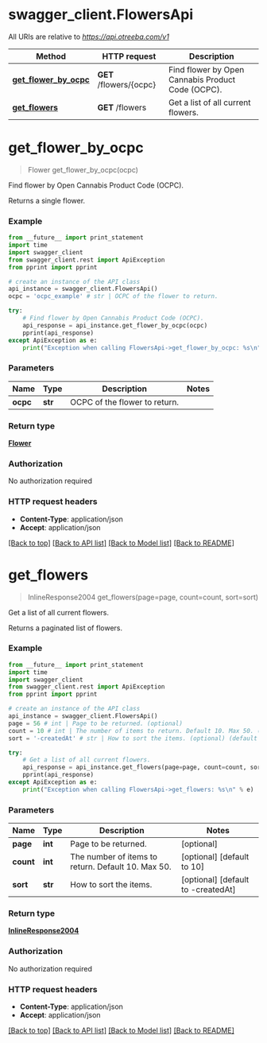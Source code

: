 # swagger_client.FlowersApi

All URIs are relative to *https://api.otreeba.com/v1*

Method | HTTP request | Description
------------- | ------------- | -------------
[**get_flower_by_ocpc**](FlowersApi.md#get_flower_by_ocpc) | **GET** /flowers/{ocpc} | Find flower by Open Cannabis Product Code (OCPC).
[**get_flowers**](FlowersApi.md#get_flowers) | **GET** /flowers | Get a list of all current flowers.


# **get_flower_by_ocpc**
> Flower get_flower_by_ocpc(ocpc)

Find flower by Open Cannabis Product Code (OCPC).

Returns a single flower.

### Example 
```python
from __future__ import print_statement
import time
import swagger_client
from swagger_client.rest import ApiException
from pprint import pprint

# create an instance of the API class
api_instance = swagger_client.FlowersApi()
ocpc = 'ocpc_example' # str | OCPC of the flower to return.

try: 
    # Find flower by Open Cannabis Product Code (OCPC).
    api_response = api_instance.get_flower_by_ocpc(ocpc)
    pprint(api_response)
except ApiException as e:
    print("Exception when calling FlowersApi->get_flower_by_ocpc: %s\n" % e)
```

### Parameters

Name | Type | Description  | Notes
------------- | ------------- | ------------- | -------------
 **ocpc** | **str**| OCPC of the flower to return. | 

### Return type

[**Flower**](Flower.md)

### Authorization

No authorization required

### HTTP request headers

 - **Content-Type**: application/json
 - **Accept**: application/json

[[Back to top]](#) [[Back to API list]](../README.md#documentation-for-api-endpoints) [[Back to Model list]](../README.md#documentation-for-models) [[Back to README]](../README.md)

# **get_flowers**
> InlineResponse2004 get_flowers(page=page, count=count, sort=sort)

Get a list of all current flowers.

Returns a paginated list of flowers.

### Example 
```python
from __future__ import print_statement
import time
import swagger_client
from swagger_client.rest import ApiException
from pprint import pprint

# create an instance of the API class
api_instance = swagger_client.FlowersApi()
page = 56 # int | Page to be returned. (optional)
count = 10 # int | The number of items to return. Default 10. Max 50. (optional) (default to 10)
sort = '-createdAt' # str | How to sort the items. (optional) (default to -createdAt)

try: 
    # Get a list of all current flowers.
    api_response = api_instance.get_flowers(page=page, count=count, sort=sort)
    pprint(api_response)
except ApiException as e:
    print("Exception when calling FlowersApi->get_flowers: %s\n" % e)
```

### Parameters

Name | Type | Description  | Notes
------------- | ------------- | ------------- | -------------
 **page** | **int**| Page to be returned. | [optional] 
 **count** | **int**| The number of items to return. Default 10. Max 50. | [optional] [default to 10]
 **sort** | **str**| How to sort the items. | [optional] [default to -createdAt]

### Return type

[**InlineResponse2004**](InlineResponse2004.md)

### Authorization

No authorization required

### HTTP request headers

 - **Content-Type**: application/json
 - **Accept**: application/json

[[Back to top]](#) [[Back to API list]](../README.md#documentation-for-api-endpoints) [[Back to Model list]](../README.md#documentation-for-models) [[Back to README]](../README.md)

